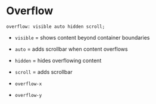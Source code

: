 # Overflow

`overflow: visible auto hidden scroll;`

- `visible` = shows content beyond container boundaries
- `auto` = adds scrollbar when content overflows
- `hidden` = hides overflowing content
- `scroll` = adds scrollbar

- `overflow-x`
- `overflow-y`
